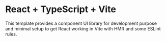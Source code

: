 # React + TypeScript + Vite

This template provides a component UI library for development purpose and minimal setup to get React working in Vite with HMR and some ESLint rules.

